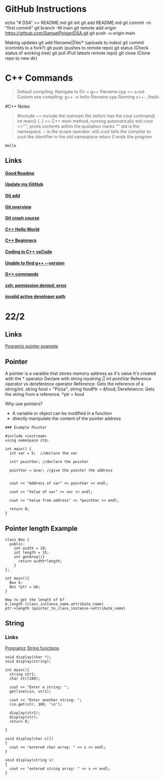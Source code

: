 # GitHub Instructions
echo "# DSA" >> README.md
git init
git add README.md
git commit -m "first commit"
git branch -M main
git remote add origin https://github.com/SamuelPolgar/DSA.git
git push -u origin main

Making updates
git add filename||file/*    (uploads to index)
git commit                  (commits to a fork?)
git push                    (pushes to remote repo)
git status                  (Check status of working tree)
git pull                    (Pull latests remote repo)
git close                   (Clone repo to new dir)


# C++ Commands
> Default compiling: Navigate to Dir > g++ filename.cpp == a.out
> Custom exe compiling: g++ -o hello filename.cpp
> Running c++: ./hello

#C++ Notes
> #include <iostream> == include the iostream file (which has the cout command)
> int main() {..} == C++ main method, running automatically
> std::cout <<""; prints contents within the quotation marks ""
> std is the namespace. :: is the scope operator. std::cout tells the compiler to cout the identifier in the std namespace
> return 0 ends the program

```
Hello
```


## Links
#### [Good Readme](https://www.makeareadme.com/)
#### [Update my GitHub](https://www.tutsmake.com/upload-project-files-on-github-using-command-line/)
#### [Git add](https://github.com/git-guides/git-add)
#### [Git overview](https://www.earthdatascience.org/workshops/intro-version-control-git/basic-git-commands/d)
#### [Git crash course](https://www.youtube.com/watch?v=SWYqp7iY_Tc)
#### [C++ Hello World](https://www.programiz.com/cpp-programming/examples/print-sentence)
#### [C++ Beginners](https://beginnersbook.com/2017/08/cpp-functions/)
#### [Coding in C++ vsCode](https://code.visualstudio.com/docs/languages/cpp)
#### [Unable to find g++ --version](https://apple.stackexchange.com/questions/254380/why-am-i-getting-an-invalid-active-developer-path-when-attempting-to-use-git-a)
#### [G++ commands](https://www.geeksforgeeks.org/compiling-with-g-plus-plus/)
#### [zsh: permission denied: error]()
#### [invalid active developer path](https://apple.stackexchange.com/questions/254380/why-am-i-getting-an-invalid-active-developer-path-when-attempting-to-use-git-a)



# 22/2 
## Links
[Pogramiz pointer example](https://www.programiz.com/cpp-programming/pointers)

## Pointer
A pointer is a varaible that stores memory address as it's value
It's created with the * operator
Declare with string *mystring || int* pointVar
Reference operator vs dereference operator
    Reference:      Gets the reference of a string/int. string food = "Pizza"; string foodPtr = &food;
    Dereference:    Gets the string from a reference. *ptr = food 

Why use pointers?
* A variable or object can be modified in a function
* directly manipulate the content of the pointer address

```
### Example Pointer

#include <iostream>
using namespace std;

int main() {
  int var = 5;  //declare the var

  int* pointVar; //declare the pointer

  pointVar = &var; //give the pointer the address


  cout << "Address of var" << pointVar << endl;

  cout << "Value of var" << var << endl;

  cout << "Value from address" << *pointVar << endl;

  return 0;
}
```

## Pointer length Example
```
class Box {
  public: 
    int width = 10;
    int length = 15;
    int getArea()}
      return width*length;
    }
};

int main(){
  Box b;
  Boz *ptr = &b;
}

How to get the length of b?
b.length (class_instance_name.attribute_name)
ptr->length (pointer_to_class_instance->attribute_name)
```

## String
### Links
[Programiz](https://www.programiz.com/cpp-programming/strings)
[String functions](http://www.cplusplus.com/reference/string/string/append/)

```
void display(char *);
void display(string);

int main(){
  string str1;
  char str[100];

  cout << "Enter a string: ";
  getline(cin, str1);

  cout << "Enter another string: ";
  cin.get(str, 100, '\n');

  display(str1);
  display(str);
  return 0;

}

void display(char s[])
{
  cout << "entered char array: " << s << endl;
}

void display(string s)
{
  cout << "entered string array: " << s << endl;
}
```

